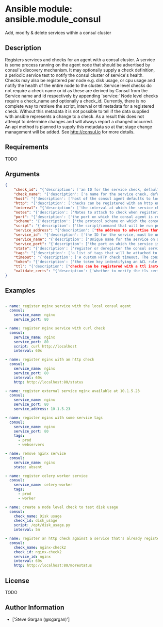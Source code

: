 # Ansible module: ansible.module_consul


Add, modify & delete services within a consul cluster

## Description

Registers services and checks for an agent with a consul cluster. A service is some process running on the agent node that should be advertised by consul's discovery mechanism. It may optionally supply a check definition, a periodic service test to notify the consul cluster of service's health.
Checks may also be registered per node e.g. disk usage, or cpu usage and notify the health of the entire node to the cluster. Service level checks do not require a check name or id as these are derived by Consul from the Service name and id respectively by appending 'service:' Node level checks require a check_name and optionally a check_id.
Currently, there is no complete way to retrieve the script, interval or ttl metadata for a registered check. Without this metadata it is  not possible to tell if the data supplied with ansible represents a change to a check. As a result this does not attempt to determine changes and will always report a changed occurred. An api method is planned to supply this metadata so at that stage change management will be added.
See http://consul.io for more details.

## Requirements

TODO

## Arguments

``` json
{
    "check_id": "{'description': ['an ID for the service check, defaults to the check name, ignored if part of a service definition.']}",
    "check_name": "{'description': ['a name for the service check, defaults to the check id. required if standalone, ignored if part of service definition.']}",
    "host": "{'description': ['host of the consul agent defaults to localhost'], 'default': 'localhost'}",
    "http": "{'description': ['checks can be registered with an http endpoint. This means that consul will check that the http endpoint returns a successful http status. Interval must also be provided with this option.'], 'version_added': '2.0'}",
    "interval": "{'description': ['the interval at which the service check will be run. This is a number with a s or m suffix to signify the units of seconds or minutes e.g 15s or 1m. If no suffix is supplied, m will be used by default e.g. 1 will be 1m. Required if the script param is specified.']}",
    "notes": "{'description': ['Notes to attach to check when registering it.']}",
    "port": "{'description': ['the port on which the consul agent is running'], 'default': 8500}",
    "scheme": "{'description': ['the protocol scheme on which the consul agent is running'], 'default': 'http', 'version_added': '2.1'}",
    "script": "{'description': ['the script/command that will be run periodically to check the health of the service. Scripts require an interval and vise versa']}",
    "service_address": "{'description': ["the address to advertise that the service will be listening on. This value will be passed as the I(Address) parameter to Consul's U(/v1/agent/service/register) API method, so refer to the Consul API documentation for further details."], 'version_added': '2.1'}",
    "service_id": "{'description': ['the ID for the service, must be unique per node, defaults to the service name if the service name is supplied'], 'default': 'service_name if supplied'}",
    "service_name": "{'description': ['Unique name for the service on a node, must be unique per node, required if registering a service. May be omitted if registering a node level check']}",
    "service_port": "{'description': ['the port on which the service is listening. Can optionally be supplied for registration of a service, i.e. if service_name or service_id is set']}",
    "state": "{'description': ['register or deregister the consul service, defaults to present'], 'required': True, 'choices': ['present', 'absent']}",
    "tags": "{'description': ['a list of tags that will be attached to the service registration.']}",
    "timeout": "{'description': ['A custom HTTP check timeout. The consul default is 10 seconds. Similar to the interval this is a number with a s or m suffix to signify the units of seconds or minutes, e.g. 15s or 1m.'], 'version_added': '2.0'}",
    "token": "{'description': ['the token key indentifying an ACL rule set. May be required to register services.']}",
    "ttl": "{'description': ["checks can be registered with a ttl instead of a script and interval this means that the service will check in with the agent before the ttl expires. If it doesn't the check will be considered failed. Required if registering a check and the script an interval are missing Similar to the interval this is a number with a s or m suffix to signify the units of seconds or minutes e.g 15s or 1m. If no suffix is supplied, m will be used by default e.g. 1 will be 1m"]}",
    "validate_certs": "{'description': ['whether to verify the tls certificate of the consul agent'], 'type': 'bool', 'default': True, 'version_added': '2.1'}",
}
```

## Examples


``` yaml

- name: register nginx service with the local consul agent
  consul:
    service_name: nginx
    service_port: 80

- name: register nginx service with curl check
  consul:
    service_name: nginx
    service_port: 80
    script: curl http://localhost
    interval: 60s

- name: register nginx with an http check
  consul:
    service_name: nginx
    service_port: 80
    interval: 60s
    http: http://localhost:80/status

- name: register external service nginx available at 10.1.5.23
  consul:
    service_name: nginx
    service_port: 80
    service_address: 10.1.5.23

- name: register nginx with some service tags
  consul:
    service_name: nginx
    service_port: 80
    tags:
      - prod
      - webservers

- name: remove nginx service
  consul:
    service_name: nginx
    state: absent

- name: register celery worker service
  consul:
    service_name: celery-worker
    tags:
      - prod
      - worker

- name: create a node level check to test disk usage
  consul:
    check_name: Disk usage
    check_id: disk_usage
    script: /opt/disk_usage.py
    interval: 5m

- name: register an http check against a service that's already registered
  consul:
    check_name: nginx-check2
    check_id: nginx-check2
    service_id: nginx
    interval: 60s
    http: http://localhost:80/morestatus

```

## License

TODO

## Author Information
  - ['Steve Gargan (@sgargan)']
